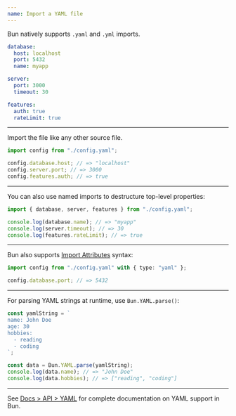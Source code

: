 ```yaml
---
name: Import a YAML file
---
```


Bun natively supports `.yaml` and `.yml` imports.

```yaml#config.yaml
database:
  host: localhost
  port: 5432
  name: myapp

server:
  port: 3000
  timeout: 30

features:
  auth: true
  rateLimit: true
```

---

Import the file like any other source file.

```ts
import config from "./config.yaml";

config.database.host; // => "localhost"
config.server.port; // => 3000
config.features.auth; // => true
```

---

You can also use named imports to destructure top-level properties:

```ts
import { database, server, features } from "./config.yaml";

console.log(database.name); // => "myapp"
console.log(server.timeout); // => 30
console.log(features.rateLimit); // => true
```

---

Bun also supports [Import Attributes](https://github.com/tc39/proposal-import-attributes) syntax:

```ts
import config from "./config.yaml" with { type: "yaml" };

config.database.port; // => 5432
```

---

For parsing YAML strings at runtime, use `Bun.YAML.parse()`:

```ts
const yamlString = `
name: John Doe
age: 30
hobbies:
  - reading
  - coding
`;

const data = Bun.YAML.parse(yamlString);
console.log(data.name); // => "John Doe"
console.log(data.hobbies); // => ["reading", "coding"]
```

---

See [Docs > API > YAML](https://bun.com/docs/api/yaml) for complete documentation on YAML support in Bun.
